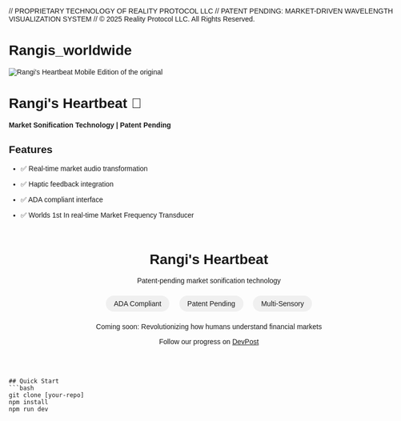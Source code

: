 // PROPRIETARY TECHNOLOGY OF REALITY PROTOCOL LLC
// PATENT PENDING: MARKET-DRIVEN WAVELENGTH VISUALIZATION SYSTEM
// © 2025 Reality Protocol LLC. All Rights Reserved.

# Rangis_worldwide 
![Rangi's Heartbeat](https://via.placeholder.com/800x400?text=Rangi's+Heartbeat+Demo)
Mobile Edition of the original 
# Rangi's Heartbeat 🎵
**Market Sonification Technology | Patent Pending**

## Features
- ✅ Real-time market audio transformation
- ✅ Haptic feedback integration  
- ✅ ADA compliant interface
- ✅ Worlds 1st In real-time Market Frequency Transducer

  <!DOCTYPE html>
<html>
<head>
    <title>Reality Protocol - Sensory Financial Technology</title>
    <style>
        body { font-family: sans-serif; max-width: 800px; margin: 0 auto; padding: 2rem; }
        .hero { text-align: center; margin: 4rem 0; }
        .badge { background: #f0f0f0; padding: 0.5rem 1rem; border-radius: 20px; display: inline-block; margin: 0.5rem; }
    </style>
</head>
<body>
    <div class="hero">
        <h1>Rangi's Heartbeat</h1>
        <p>Patent-pending market sonification technology</p>
        <div>
            <span class="badge">ADA Compliant</span>
            <span class="badge">Patent Pending</span>
            <span class="badge">Multi-Sensory</span>
        </div>
        <p>Coming soon: Revolutionizing how humans understand financial markets</p>
        <p>Follow our progress on <a href="[DevPost URL]">DevPost</a></p>
    </div>
</body>
</html>

```
## Quick Start
```bash
git clone [your-repo]
npm install
npm run dev
